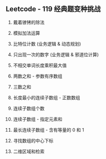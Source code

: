 ﻿## Leetcode - 119 经典题变种挑战

001. 戴着镣铐的除法

002. 模拟加法运算

003. 比特位计数 (业务逻辑 & 动态规划)

004. 只出现一次的数字 (业务逻辑 & 邪道位计算)

005. 不相交单词长度乘积最大值

006. 两数之和 - 参数有序数组

007. 三数之和

008. 长度最小的连续子数组 - 正数数组

009. 连续子数组个数

010. 连续子数组 - 指定元素和

011. 最长连续子数组 - 含有等量的 0 和 1

012. 寻找数组的中心下标

013. 二维区域和检索